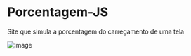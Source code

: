 # Porcentagem-JS
Site que simula a porcentagem do carregamento de uma tela

![image](https://user-images.githubusercontent.com/87030375/176979655-0b4f28c1-a249-49cb-a5c0-3044be4233c9.png)
